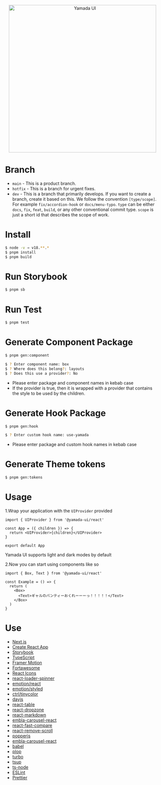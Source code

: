 <p align="center">
  <img src="https://raw.githubusercontent.com/hirotomoyamada/yamada-ui/main/logo/logo-colored@2x.png" alt="Yamada UI" width="480" />
</p>

# Branch

- `main` - This is a product branch.
- `hotfix` - This is a branch for urgent fixes.
- `dev` - This is a branch that primarily develops. If you want to create a branch, create it based on this. We follow the convention `[type/scope]`. For example `fix/accordion-hook` or `docs/menu-typo`. `type` can be either `docs`, `fix`, `feat`, `build`, or any other conventional commit type. `scope` is just a short id that describes the scope of work.

# Install

```sh
$ node -v → v18.**.*
$ pnpm install
$ pnpm build
```

# Run Storybook

```sh
$ pnpm sb
```

# Run Test

```sh
$ pnpm test
```

# Generate Component Package

```sh
$ pnpm gen:component

$ ? Enter component name: box
$ ? Where does this belong?: layouts
$ ? Does this use a provider?: No
```

- Please enter package and component names in kebab case
- If the provider is true, then it is wrapped with a provider that contains the style to be used by the children.

# Generate Hook Package

```sh
$ pnpm gen:hook

$ ? Enter custom hook name: use-yamada
```

- Please enter package and custom hook names in kebab case

# Generate Theme tokens

```sh
$ pnpm gen:tokens
```

# Usage

1.Wrap your application with the `UIProvider` provided

```tsx
import { UIProvider } from '@yamada-ui/react'

const App = ({ children }) => {
  return <UIProvider>{children}</UIProvider>
}

export default App
```

Yamada UI supports light and dark modes by default

2.Now you can start using components like so

```tsx
import { Box, Text } from '@yamada-ui/react'

const Example = () => {
  return (
    <Box>
      <Text>ギャルのパンティーおくれーーーっ！！！！！</Text>
    </Box>
  )
}
```

# Use

- [Next.js](https://nextjs.org/)
- [Create React App](https://create-react-app.dev/)
- [Storybook](https://storybook.js.org/)
- [TypeScript](https://www.typescriptlang.org/)
- [Framer Motion](https://www.framer.com/motion/)
- [Fortawesome](https://fontawesome.com/)
- [React Icons](https://react-icons.github.io/react-icons/)
- [react-loader-spinner](https://mhnpd.github.io/react-loader-spinner/)
- [emotion/react](https://emotion.sh/docs/@emotion/react)
- [emotion/styled](https://emotion.sh/docs/@emotion/styled)
- [ctrl/tinycolor](https://tinycolor.vercel.app/)
- [dayjs](https://day.js.org/)
- [react-table](https://tanstack.com/table/v8)
- [react-dropzone](https://react-dropzone.js.org/)
- [react-markdown](https://remarkjs.github.io/react-markdown/)
- [embla-carousel-react](https://www.embla-carousel.com/)
- [react-fast-compare](https://www.npmjs.com/package/react-fast-compare)
- [react-remove-scroll](https://www.npmjs.com/package/react-remove-scroll)
- [popperjs](https://popper.js.org/docs/v2/migration-guide/)
- [embla-carousel-react](https://www.embla-carousel.com/)
- [babel](https://babeljs.io/)
- [plop](https://plopjs.com/)
- [turbo](https://turborepo.org/)
- [tsup](https://tsup.egoist.dev/)
- [ts-node](https://typestrong.org/ts-node/)
- [ESLint](https://eslint.org/)
- [Prettier](https://prettier.io/)
